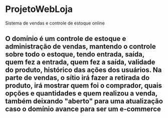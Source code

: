 # ProjetoWebLoja
Sistema de vendas e controle de estoque online
## O domínio é um controle de estoque e administração de vendas, mantendo o controle sobre todo o estoque, tendo entrada, saída, quem fez a entrada, quem fez a saída, validade do produto, histórico das ações dos usuários. Na parte de vendas, o sítio irá fazer a retirada do produto, irá mostrar quem foi o comprador, quais opções e quantidades e quem realizou a venda, também deixando "aberto" para uma atualização caso o domínio avance para ser um e-commerce
